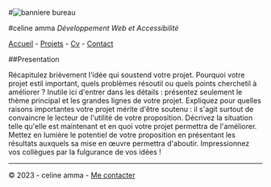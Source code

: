 #![banniere bureau](https://images.pexels.com/photos/18254255/pexels-photo-18254255/free-photo-of-nourriture-assiette-bureau-ordinateur-portable.jpeg?auto=compress&cs=tinysrgb&w=1260&h=750&dpr=1)


#celine amma
*Développement Web et Accessibilité* 

[Accueil](README.md) -  [Projets](projets.md) - [Cv](CV.md) - [Contact](contact.md)

##Presentation

Récapitulez brièvement l'idée qui sous­tend votre projet. Pourquoi votre projet est­il important, quels
problèmes résout­il ou quels points cherche­t­il à améliorer ? Inutile ici d'entrer dans les détails :
présentez seulement le thème principal et les grandes lignes de votre projet. Expliquez pour quelles
raisons importantes votre projet mérite d'être soutenu : il s'agit surtout de convaincre le lecteur de
l'utilité de votre proposition.
Décrivez la situation telle qu'elle est maintenant et en quoi votre projet permettra de l'améliorer.
Mettez en lumière le potentiel de votre proposition en présentant les résultats auxquels sa mise
en œuvre permettra d'aboutir. Impressionnez vos collègues par la fulgurance de vos idées !

---
© 2023 - celine amma -  [Me contacter]()